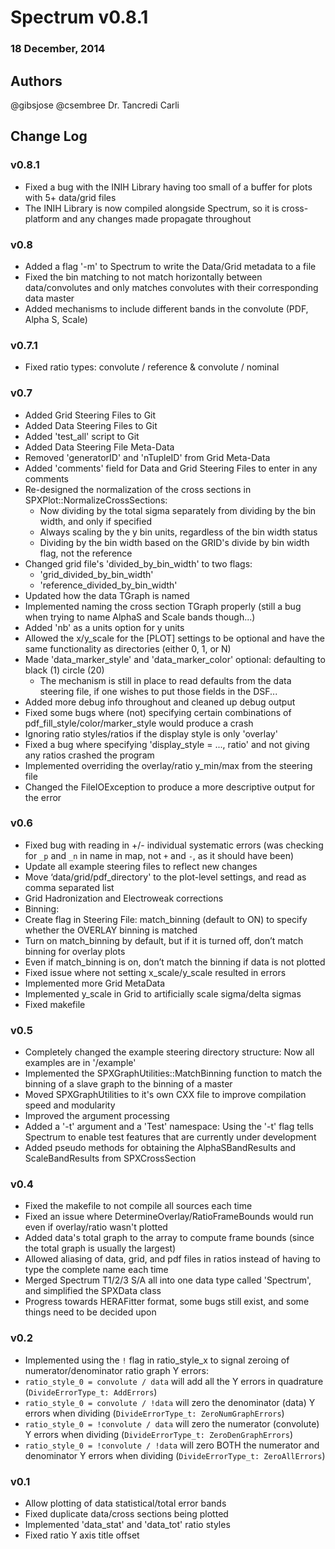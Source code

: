# Spectrum v0.8.1
### 18 December, 2014

## Authors
@gibsjose @csembree Dr. Tancredi Carli

## Change Log

### v0.8.1
* Fixed a bug with the INIH Library having too small of a buffer for plots with 5+ data/grid files
* The INIH Library is now compiled alongside Spectrum, so it is cross-platform and any changes made propagate throughout

### v0.8
* Added a flag '-m' to Spectrum to write the Data/Grid metadata to a file
* Fixed the bin matching to not match horizontally between data/convolutes and only matches convolutes with their corresponding data master
* Added mechanisms to include different bands in the convolute (PDF, Alpha S, Scale)

### v0.7.1
* Fixed ratio types: convolute / reference & convolute / nominal

### v0.7
* Added Grid Steering Files to Git
* Added Data Steering Files to Git
* Added 'test_all' script to Git
* Added Data Steering File Meta-Data
* Removed 'generatorID' and 'nTupleID' from Grid Meta-Data
* Added 'comments' field for Data and Grid Steering Files to enter in any comments
* Re-designed the normalization of the cross sections in SPXPlot::NormalizeCrossSections:
    * Now dividing by the total sigma separately from dividing by the bin width, and only if specified
    * Always scaling by the y bin units, regardless of the bin width status
    * Dividing by the bin width based on the GRID's divide by bin width flag, not the reference
* Changed grid file's 'divided_by_bin_width' to two flags:
    * 'grid_divided_by_bin_width'
    * 'reference_divided_by_bin_width'
* Updated how the data TGraph is named
* Implemented naming the cross section TGraph properly (still a bug when trying to name AlphaS and Scale bands though...)
* Added 'nb' as a units option for y units
* Allowed the x/y_scale for the [PLOT] settings to be optional and have the same functionality as directories (either 0, 1, or N)
* Made 'data_marker_style' and 'data_marker_color' optional: defaulting to black (1) circle (20)
    * The mechanism is still in place to read defaults from the data steering file, if one wishes to put those fields in the DSF...
* Added more debug info throughout and cleaned up debug output
* Fixed some bugs where (not) specifying certain combinations of pdf_fill_style/color/marker_style would produce a crash
* Ignoring ratio styles/ratios if the display style is only 'overlay'
* Fixed a bug where specifying 'display_style = ..., ratio' and not giving any ratios crashed the program
* Implemented overriding the overlay/ratio y_min/max from the steering file
* Changed the FileIOException to produce a more descriptive output for the error

### v0.6
* Fixed bug with reading in +/- individual systematic errors (was checking for `_p` and `_n` in name in map, not `+` and `-`, as it should have been)
* Update all example steering files to reflect new changes
* Move ‘data/grid/pdf_directory' to the plot-level settings, and read as comma separated list
* Grid Hadronization and Electroweak corrections
* Binning:
* Create flag in Steering File: match_binning (default to ON) to specify whether the OVERLAY binning is matched
* Turn on match_binning by default, but if it is turned off, don’t match binning for overlay plots
* Even if match_binning is on, don’t match the binning if data is not plotted
* Fixed issue where not setting x_scale/y_scale resulted in errors
* Implemented more Grid MetaData
* Implemented y_scale in Grid to artificially scale sigma/delta sigmas
* Fixed makefile

### v0.5
* Completely changed the example steering directory structure: Now all examples are in '/example'
* Implemented the SPXGraphUtilities::MatchBinning function to match the binning of a slave graph to the binning of a master
* Moved SPXGraphUtilities to it's own CXX file to improve compilation speed and modularity
* Improved the argument processing
* Added a '-t' argument and a 'Test' namespace: Using the '-t' flag tells Spectrum to enable test features that are currently under development
* Added pseudo methods for obtaining the AlphaSBandResults and ScaleBandResults from SPXCrossSection

### v0.4
* Fixed the makefile to not compile all sources each time
* Fixed an issue where DetermineOverlay/RatioFrameBounds would run even if overlay/ratio wasn't plotted
* Added data's total graph to the array to compute frame bounds (since the total graph is usually the largest)
* Allowed aliasing of data, grid, and pdf files in ratios instead of having to type the complete name each time
* Merged Spectrum T1/2/3 S/A all into one data type called 'Spectrum', and simplified the SPXData class
* Progress towards HERAFitter format, some bugs still exist, and some things need to be decided upon

### v0.2
* Implemented using the `!` flag in ratio_style_x to signal zeroing of numerator/denominator ratio graph Y errors:
* `ratio_style_0 = convolute / data` will add all the Y errors in quadrature (`DivideErrorType_t: AddErrors`)
* `ratio_style_0 = convolute / !data` will zero the denominator (data) Y errors when dividing (`DivideErrorType_t: ZeroNumGraphErrors`)
* `ratio_style_0 = !convolute / data` will zero the numerator (convolute) Y errors when dividing (`DivideErrorType_t: ZeroDenGraphErrors`)
* `ratio_style_0 = !convolute / !data` will zero BOTH the numerator and denominator Y errors when dividing (`DivideErrorType_t: ZeroAllErrors`)

### v0.1
* Allow plotting of data statistical/total error bands
* Fixed duplicate data/cross sections being plotted
* Implemented 'data_stat' and 'data_tot' ratio styles
* Fixed ratio Y axis title offset
